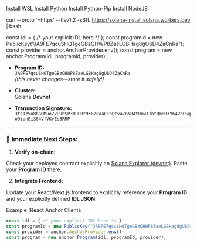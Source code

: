 Install WSL
Install Python
Install Python-Pip
Install NodeJS

curl --proto '=https' --tlsv1.2 -sSfL https://solana-install.solana.workers.dev | bash

const idl = { /* your explicit IDL here */ };
const programId = new PublicKey("JA9FE7qcuSHQTgeGBzQHWP8ZaeLGBHag8gU6D4ZaCnRa");
const provider = anchor.AnchorProvider.env();
const program = new anchor.Program(idl, programId, provider);

- **Program ID:**  
  `JA9FE7qcuSHQTgeGBzQHWP8ZaeLGBHag8gU6D4ZaCnRa`  
  *(this never changes—store it safely!)*

- **Cluster:**  
  Solana **Devnet**

- **Transaction Signature:**  
  `3ts1zVo8hGHMuoZVu9hSP3NUCBt9KB2Po4LThQtva7nNRAtUnw11btQmRR3Y642hCSqo9iunEi384VfVKvEs5RRP`

---

### 🚩 **Immediate Next Steps:**

1. **Verify on-chain:**

Check your deployed contract explicitly on [Solana Explorer (devnet)](https://explorer.solana.com/?cluster=devnet). Paste your **Program ID** there.

2. **Integrate Frontend:**

Update your React/Next.js frontend to explicitly reference your **Program ID** and your explicitly defined **IDL JSON**.

Example (React Anchor Client):
```javascript
const idl = { /* your explicit IDL here */ };
const programId = new PublicKey("JA9FE7qcuSHQTgeGBzQHWP8ZaeLGBHag8gU6D4ZaCnRa");
const provider = anchor.AnchorProvider.env();
const program = new anchor.Program(idl, programId, provider);
```